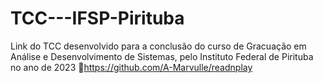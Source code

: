 # TCC---IFSP-Pirituba

Link do TCC desenvolvido para a conclusão do curso de Gracuação em Análise e Desenvolvimento de Sistemas, pelo Instituto Federal de Pirituba no ano de 2023
🔗https://github.com/A-Marvulle/readnplay
